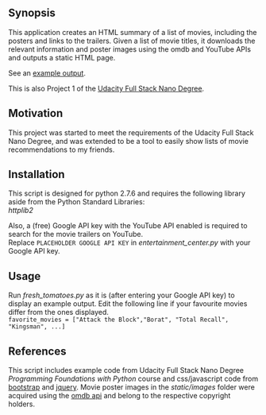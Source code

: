 ## Synopsis

This application creates an HTML summary of a list of movies, including the posters and links to the trailers. Given a list of movie titles, it downloads the relevant information and poster images using the omdb and YouTube APIs and outputs a static HTML page.

See an [example output](http://boaarmpit.github.io/static/index.html).

This is also Project 1 of the [Udacity Full Stack Nano Degree](https://www.udacity.com/course/full-stack-web-developer-nanodegree--nd004).

## Motivation

This project was started to meet the requirements of the Udacity Full Stack Nano Degree, and was extended to be a tool to easily show lists of movie recommendations to my friends.

## Installation
This script is designed for python 2.7.6 and requires the following library aside from the Python Standard Libraries:  
*httplib2*

Also, a (free) Google API key with the YouTube API enabled is required to search for the movie trailers on YouTube.  
Replace `PLACEHOLDER GOOGLE API KEY` in *entertainment_center.py* with your Google API key.


## Usage

Run *fresh_tomatoes.py* as it is (after entering your Google API key) to display an example output.
Edit the following line if your favourite movies differ from the ones displayed.  
`favorite_movies = ["Attack the Block","Borat", "Total Recall", "Kingsman", ...]`

## References
This script includes example code from Udacity Full Stack Nano Degree *Programming Foundations with Python* course and css/javascript code from [bootstrap](http://getbootstrap.com/) and [jquery](https://jquery.com/).  Movie poster images in the *static/images* folder were acquired using the [omdb api](omdbapi.com) and belong to the respective copyright holders.

